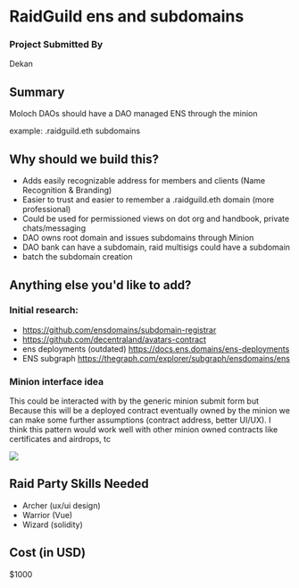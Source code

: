 # RaidGuild ens and subdomains

### Project Submitted By

Dekan

## Summary

Moloch DAOs should have a DAO managed ENS through the minion

example: <memberName>.raidguild.eth subdomains


## Why should we build this?

* Adds easily recognizable address for members and clients (Name Recognition & Branding)
* Easier to trust and easier to remember a .raidguild.eth domain (more professional)
* Could be used for permissioned views on dot org and handbook, private chats/messaging 
* DAO owns root domain and issues subdomains through Minion
* DAO bank can have a subdomain, raid multisigs could have a subdomain
* batch the subdomain creation


## Anything else you'd like to add?

### Initial research:

* https://github.com/ensdomains/subdomain-registrar
* https://github.com/decentraland/avatars-contract
* ens deployments (outdated) https://docs.ens.domains/ens-deployments 
* ENS subgraph https://thegraph.com/explorer/subgraph/ensdomains/ens

### Minion interface idea

This could be interacted with by the generic minion submit form but Because this will be a deployed contract eventually owned by the minion we can make some further assumptions (contract address, better UI/UX). I think this pattern would work well with other minion owned contracts like certificates and airdrops, tc

![](https://i.imgur.com/AIQQTSp.jpg)


## Raid Party Skills Needed

- Archer (ux/ui design)
- Warrior (Vue)
- Wizard (solidity)

## Cost (in USD)

$1000
